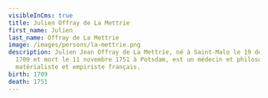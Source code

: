 ```yaml
---
visibleInCms: true
title: Julien Offray de La Mettrie
first_name: Julien
last_name: Offray de La Mettrie
image: /images/persons/la-mettrie.png
description: Julien Jean Offray de La Mettrie, né à Saint-Malo le 19 décembre
  1709 et mort le 11 novembre 1751 à Potsdam, est un médecin et philosophe
  matérialiste et empiriste français.
birth: 1709
death: 1751
---
```

